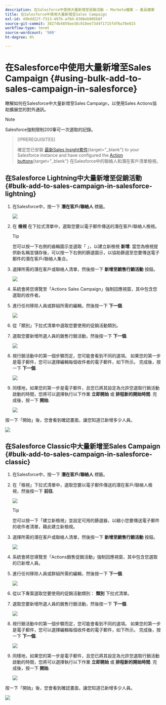 ```yaml
---
description: 在Salesforce中使用大量新增至促銷活動 — Marketo檔案 — 產品檔案
title: 在Salesforce中使用大量新增至Sales Campaign
exl-id: 49bdd22f-f313-497b-af8d-8308eb905b8f
source-git-commit: 38274b4859ae38c018ee73d4f1715fdf6a78e815
workflow-type: tm+mt
source-wordcount: '569'
ht-degree: 0%

---
```


# 在Salesforce中使用大量新增至Sales Campaign {#using-bulk-add-to-sales-campaign-in-salesforce}

瞭解如何在Salesforce中大量新增至Sales Campaign，以使用Sales Actions協助擴展您的對外通訊。

>[!NOTE]
>
>Salesforce強制限制200筆可一次選取的記錄。

>[!PREREQUISITES]
>
>確定您已安裝 [最新Sales Insight套件](/help/marketo/product-docs/marketo-sales-insight/msi-for-salesforce/upgrading/upgrading-your-msi-package.md){target="_blank"} to your Salesforce instance and have configured the [Action buttons](/help/marketo/product-docs/marketo-sales-insight/actions/crm/salesforce-package-configuration/add-action-buttons-to-salesforce-list-view.md){target="_blank"} 在Salesforce中的聯絡人和潛在客戶清單檢視。

## 在Salesforce Lightning中大量新增至促銷活動 {#bulk-add-to-sales-campaign-in-salesforce-lightning}

1. 在Salesforce中，按一下 **潛在客戶/聯絡人** 標籤。

   ![](assets/using-bulk-add-to-sales-campaign-in-salesforce-1.png)

1. 在 **檢視** 在下拉式清單中，選取您要以電子郵件傳送的潛在客戶/聯絡人檢視。

   >[!TIP]
   >
   >您可以按一下右側的齒輪圖示並選取「 」，以建立新檢視 **新增**. 當您為檢視提供新名稱並儲存後，可以按一下右側的篩選圖示，以協助篩選至您要傳送電子郵件的潛在客戶/聯絡人集合。

1. 選擇所需的潛在客戶或聯絡人清單，然後按一下 **新增至銷售行銷活動** 按鈕。

   ![](assets/using-bulk-add-to-sales-campaign-in-salesforce-2.png)

1. 系統會將您導覽至「Actions Sales Campaign」強制回應視窗，其中包含您選取的收件者。

1. 進行任何移除人員或群組所需的編輯，然後按一下 **下一個**.

   ![](assets/using-bulk-add-to-sales-campaign-in-salesforce-3.png)

1. 從「類別」下拉式清單中選取您要使用的促銷活動類別。

1. 選取您要新增所選人員的銷售行銷活動，然後按一下 **下一個**.

   ![](assets/using-bulk-add-to-sales-campaign-in-salesforce-4.png)

1. 視行銷活動中的第一個步驟而定，您可能會看到不同的選項。 如果您的第一步是電子郵件，您可以選擇編輯每個收件者的電子郵件，如下所示。 完成後，按一下 **下一個**.

   ![](assets/using-bulk-add-to-sales-campaign-in-salesforce-5.png)

1. 同樣地，如果您的第一步是電子郵件，且您已將其設定為允許您選取行銷活動啟動的時間，您將可以選擇執行以下作業 **立即開始** 或 **排程新的開始時間**. 完成後，按一下 **開始**.

   ![](assets/using-bulk-add-to-sales-campaign-in-salesforce-6.png)

按一下「開始」後，您會看到確認畫面，讓您知道已新增多少人員。

![](assets/using-bulk-add-to-sales-campaign-in-salesforce-7.png)

## 在Salesforce Classic中大量新增至Sales Campaign {#bulk-add-to-sales-campaign-in-salesforce-classic}

1. 在Salesforce中，按一下 **潛在客戶/聯絡人** 標籤。

1. 在「檢視」下拉式清單中，選取您要以電子郵件傳送的潛在客戶/聯絡人檢視，然後按一下 **前往**.

   ![](assets/using-bulk-add-to-sales-campaign-in-salesforce-8.png)

   >[!TIP]
   >
   >您可以按一下「建立新檢視」並設定可用的篩選器，以縮小您要傳送電子郵件的收件者清單，藉此建立新檢視。

1. 選擇所需的潛在客戶或聯絡人清單，然後按一下 **新增至銷售行銷活動** 按鈕。

   ![](assets/using-bulk-add-to-sales-campaign-in-salesforce-9.png)

1. 系統會將您導覽至「Actions銷售促銷活動」強制回應視窗，其中包含您選取的已新增人員。

1. 進行任何移除人員或群組所需的編輯，然後按一下 **下一個**.

   ![](assets/using-bulk-add-to-sales-campaign-in-salesforce-10.png)

1. 從以下專案選取您要使用的促銷活動類別： **類別** 下拉式清單。

1. 選取您要新增所選人員的銷售行銷活動，然後按一下 **下一個**.

   ![](assets/using-bulk-add-to-sales-campaign-in-salesforce-11.png)

1. 視行銷活動中的第一個步驟而定，您可能會看到不同的選項。 如果您的第一步是電子郵件，您可以選擇編輯每個收件者的電子郵件，如下所示。 完成後，按一下 **下一個**.

   ![](assets/using-bulk-add-to-sales-campaign-in-salesforce-12.png)

1. 同樣地，如果您的第一步是電子郵件，且您已將其設定為允許您選取行銷活動啟動的時間，您將可以選擇執行以下作業 **立即開始** 或 **排程新的開始時間**. 完成後，按一下 **開始**.

   ![](assets/using-bulk-add-to-sales-campaign-in-salesforce-13.png)

按一下「開始」後，您會看到確認畫面，讓您知道已新增多少人員。

![](assets/using-bulk-add-to-sales-campaign-in-salesforce-14.png)
